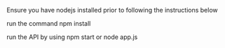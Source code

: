 Ensure you have nodejs installed prior to following the instructions below

run the command npm install

run the API by using npm start or node app.js